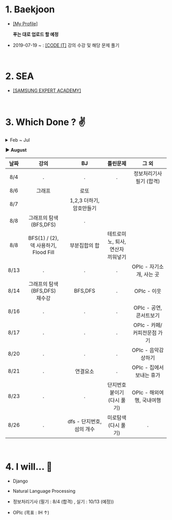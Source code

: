 # 1. Baekjoon 


* [[My Profile]](https://www.acmicpc.net/user/riim715) 

    **푸는 대로 업로드 할 예정**  

* 2019-07-19 ~ : [[CODE IT]](https://code.plus/) 강의 수강 및 해당 문제 풀기



<br>

# 2. SEA


 * [[SAMSUNG EXPERT ACADEMY]](https://swexpertacademy.com/main/capacityTest/main.do)



<br>

# 3. Which Done ? :v:
<details>
   <summary>  Feb ~ Jul </summary>
   <details>
      <summary>  February </summary>

날짜 | SEA | 틀린문제| BJ | 틀린문제
:---:|:---: |:---: |:---:|:---:
2/8 | #4828 | . | #15552, #2577, #4344 | .
2/9 | . | . | #2750<br> (Bubble / Insertion Sort) | .
2/10 | 7장 | ~~24,30,32차시~~ | . | #4834 - 미완
2/12 | 24차시 | ~~30, 32차시(오류)~~ |
2/14 | #6329 | . | #2751<br>(Merge / Heap Sort) |
2/15 | . | ~~8장 (함수로 정의 안함)~~ | 
2/20 | 6,8,9장 | ~~35차시~~ <br> ~~46,47,52,53차시~~ | 
2/25 | 8장 강의 <br> 52,53차시 |
2/28 | 파이썬 기초(1) <br> 개념 부족한 강의들  | 

</details>

<br> 
<details>
  <summary>  March  </summary>
  
|날짜 | SEA | 틀린문제| BJ | 틀린문제|
|:---:|:---: |:---: |:---:|:---: |
|3/3 | 30차시 | . | #2752 <br> (Counting / Radix Sort) | Radix Sort 코드 못 짬
|3/4 | 12장 <br> enumerate() | 2-(~~5,10~~,13)차시  | 
|3/5 | 1-(32,46,47)차시 <br> lambda식, reduce 메쏘드  | . |
|3/6 | 13장 <br> 1-(35)차시 | ~~2-(29,32,33)차시~~ |  
|3/11 | 15장 강의 | . | .  |
|3/12 | 15장 문제<br> 2-(32,33)차시 | .
|3/13 | 2-(5,10,41)차시 <br> 새로운 리스트내포 방식| ~~전기버스~~ | . 
|3/14 | 2-(40)차시 <br> 전기버스,숫자카드 | .
|3/18 | 구간합 | . 
|3/19 | . |  ~~색칠하기 <br> 부분집합의 합~~ | .
|3/21 | 부분집합의 합 |  | .
|3/23 | 색칠하기 |  | .
|3/27 | 특별한정렬 | 
|3/29 | 문자열 비교 <br> 글자수 | 회문 | . 


</details>

<br>

**3월 못 푼 문제  :  기초 2-(13,29)차시  /  기본 3-(회문)  /  기본 4-(괄호검사)**

<br> 
<details>
  <summary>  April  </summary>
  
날짜 | SEA | 틀린문제| BJ | 틀린문제
:---:|:---: |:---: |:---:|:---:
4/1 | 반복문자지우기 | ~~괄호검사~~ | .
4/2 | 괄호검사, 이진탐색 <br> 2-(29)차시|
4/5 | . | 4 - (종이붙이기, ~~그래프경로~~) | .
~4/28 | 시험기간 | 시험기간 | 시험기간 | 시험기간
4/30 | 그래프경로

</details>

<br>

**4월 못 푼 문제  :  기초 2-(13)차시  /  기본 3-(회문)  /  기본 4-(종이붙이기)**

<br>

<details>
  <summary>  May  </summary>
  
날짜 | SEA | 틀린문제| BJ | 틀린문제
:---:|:---: |:---: |:---:|:---:
5/1 | 5-(forth) | 
5/2~5/9 | 기본 5일차 ~ing.. |
5/21 | 6 - (회전)|
5/23 | . | 7 - (수열 합치기) |
5/24 | 7 - (암호) | 
5/25 | 7 - (수열 편집) |
</details>

<br>

**5월 못 푼 문제  :  기본(5) 너무 어려움...**

<br>

<details>
  <summary>  July  </summary>
  
날짜 | 강의 | BJ | 틀린문제
:---:|:---:|:---:|:---:
7/19 | 브루트포스 | 일곱난쟁이, 날짜계산 |
7/23 | N중 for문, 순열 |
7/24 | 재귀함수 사용하기 |
7/29| 비트마스크 |
</details>

<br>
</details>


__▶ August__
  
날짜 | 강의| BJ | 틀린문제 | 그 외
:---:|:---:|:---:|:---: |:---:
8/4 | .| . | . | 정보처리기사 필기 (합격) |
8/6 | 그래프 | 로또 |
8/7 |  | 1,2,3 더하기, 암호만들기 |
8/8 | 그래프의 탐색(BFS,DFS) |  . |
8/8 | BFS(1) / (2), <br> 덱 사용하기, Flood Fill | 부분집합의 합 | 테트로미노, 퇴사, <br> 연산자 끼워넣기
8/13 | . | .| . | OPIc - 자기소개, 사는 곳
8/14| 그래프의 탐색(BFS,DFS) <br> 재수강  | BFS,DFS | . | OPIc - 이웃
8/16| . | .| . | OPIc - 공연, 콘서트보기
8/17| . | .| . | OPIc - 카페/커피전문점 가기
8/20| . | .| . | OPIc - 음악감상하기
8/21 | . | 연결요소 | . | OPIc - 집에서 보내는 휴가
8/23 | . | . | 단지번호붙이기 <br> (다시 풀기) | OPIc - 해외여행, 국내여행
8/26| . | dfs - 단지번호, 섬의 개수<br> |  미로탐색<br> (다시 풀기) | .

<br>

# 4. I will... :see_no_evil:

* Django

* Natural Language Processing

* 정보처리기사 (필기 : 8/4 (합격) , 실기 : 10/13 (예정))

* OPIc (목표 : IH ↑)
